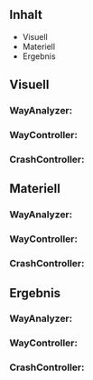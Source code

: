 ## Inhalt  

- Visuell
- Materiell
- Ergebnis

## Visuell 
  
### WayAnalyzer:  
  

  
### WayController:  
  

  
### CrashController:  
  

  
## Materiell  
  
### WayAnalyzer:  
  

  
### WayController:  
  

  
### CrashController:  
  

  
## Ergebnis  
  
### WayAnalyzer:  
  

  
### WayController:  
  

  
### CrashController:  
  

  